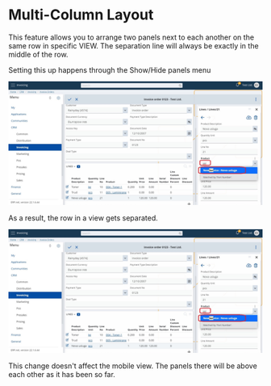 # Multi-Column Layout

This feature allows you to arrange two panels next to each another on the same row in specific VIEW. The separation line will always be exactly in the middle of the row.

Setting this up happens through the Show/Hide panels menu

![Example](pictures/search-result.jpg)

As a result, the row in a view gets separated.

![Example](pictures/search-result.jpg)

This change doesn't affect the mobile view. The panels there will be above each other as it has been so far.
